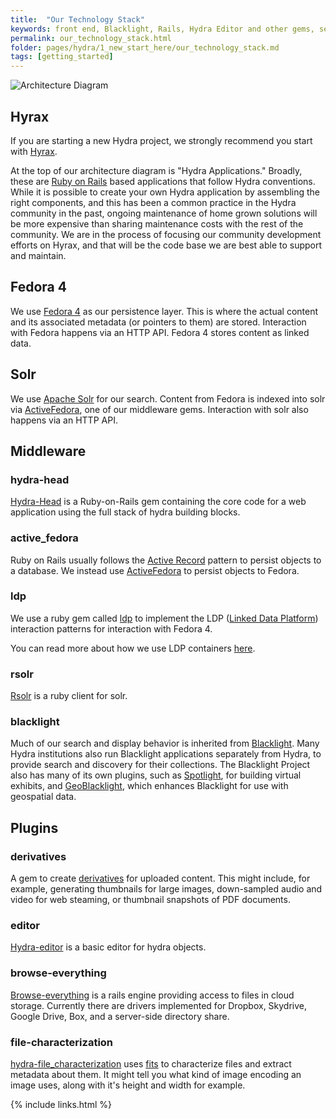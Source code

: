 ```yaml
---
title:  "Our Technology Stack"
keywords: front end, Blacklight, Rails, Hydra Editor and other gems, search/Solr, persistance/Fedora
permalink: our_technology_stack.html
folder: pages/hydra/1_new_start_here/our_technology_stack.md
tags: [getting_started]
---
```


![Architecture Diagram](https://wiki.duraspace.org/download/attachments/22022608/hydra_9_architecture_2016.png?version=1&modificationDate=1467992759221&api=v2)

## Hyrax

If you are starting a new Hydra project, we strongly recommend you start with [Hyrax](http://hyr.ax/about/).

At the top of our architecture diagram is "Hydra Applications." Broadly, these are [Ruby on Rails](http://rubyonrails.org/) based applications that follow Hydra conventions. While it is possible to create your own Hydra application by assembling the right components, and this has been a common practice in the Hydra community in the past, ongoing maintenance of home grown solutions will be more expensive than sharing maintenance costs with the rest of the community. We are in the process of focusing our community development efforts on Hyrax, and that will be the code base we are best able to support and maintain.  

## Fedora 4

We use [Fedora 4](http://fedorarepository.org/) as our persistence layer. This is where the actual content and its associated metadata (or pointers to them) are stored. Interaction with Fedora happens via an HTTP API. Fedora 4 stores content as linked data.

## Solr

We use [Apache Solr](http://lucene.apache.org/solr/) for our search. Content from Fedora is indexed into solr via [ActiveFedora](https://github.com/samvera/active_fedora), one of our middleware gems. Interaction with solr also happens via an HTTP API.

## Middleware

### hydra-head

[Hydra-Head](https://github.com/samvera/hydra-head) is a Ruby-on-Rails gem containing the core code for a web application using the full stack of hydra building blocks.

### active_fedora

Ruby on Rails usually follows the [Active Record](http://guides.rubyonrails.org/active_record_basics.html) pattern to persist objects to a database. We instead use [ActiveFedora](https://github.com/samvera/active_fedora) to persist objects to Fedora.

### ldp

We use a ruby gem called [ldp](https://github.com/samvera/ldp) to implement the LDP ([Linked Data Platform](http://www.dataversity.net/introduction-linked-data-platform/)) interaction patterns for interaction with Fedora 4.

You can read more about how we use LDP containers [here](https://github.com/samvera/hydra/wiki/LDP-Containers-for-the-perplexed).

### rsolr

[Rsolr](https://github.com/rsolr/rsolr) is a ruby client for solr.

### blacklight

Much of our search and display behavior is inherited from [Blacklight](http://projectblacklight.org/). Many Hydra institutions also run Blacklight applications separately from Hydra, to provide search and discovery for their collections. The Blacklight Project also has many of its own plugins, such as [Spotlight](http://spotlight.projectblacklight.org/), for building virtual exhibits, and [GeoBlacklight](http://geoblacklight.org/), which enhances Blacklight for use with geospatial data.

## Plugins

### derivatives

A gem to create [derivatives](https://github.com/samvera/hydra-derivatives) for uploaded content. This might include, for example, generating thumbnails for large images, down-sampled audio and video for web steaming, or thumbnail snapshots of PDF documents.

### editor

[Hydra-editor](https://github.com/samvera/hydra-editor) is a basic editor for hydra objects.

### browse-everything

[Browse-everything](https://github.com/samvera/browse-everything) is a rails engine providing access to files in cloud storage. Currently there are drivers implemented for Dropbox, Skydrive, Google Drive, Box, and a server-side directory share.

### file-characterization

[hydra-file_characterization](https://github.com/samvera/hydra-file_characterization) uses [fits](https://github.com/harvard-lts/fits) to characterize files and extract metadata about them. It might tell you what kind of image encoding an image uses, along with it's height and width for example.



{% include links.html %}
